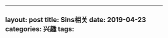 <!--
 * @Author: your name
 * @Date: 2020-01-13 16:58:43
 * @LastEditTime: 2020-01-13 19:41:35
 * @LastEditors: your name
 * @Description: In User Settings Edit
 * @FilePath: \heylypp.github.io\_posts\2019-04-23-Sins相关.md
 -->
---
layout: post
title: Sins相关
date: 2019-04-23 
categories: 兴趣
tags: 
---

